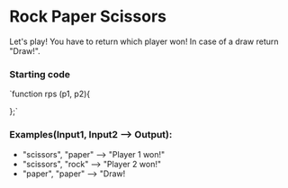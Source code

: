 # Rock Paper Scissors

Let's play! You have to return which player won! In case of a draw return "Draw!".

### Starting code

`function rps (p1, p2){

};`

### Examples(Input1, Input2 --> Output):

- "scissors", "paper" --> "Player 1 won!"
- "scissors", "rock" --> "Player 2 won!"
- "paper", "paper" --> "Draw!
